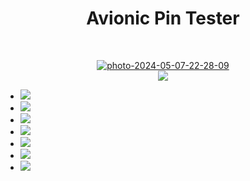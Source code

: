 <h1 align="center"> Avionic Pin Tester </h1>
<br>
 <p align="center">
  <a href="https://ibb.co/g9VDqwp"><img src="https://i.ibb.co/g9VDqwp/photo-2024-05-07-22-28-09.jpg" alt="photo-2024-05-07-22-28-09" border="0"></a><br>
   <img src="https://img.shields.io/badge/STATUS-EN%20DESAROLLO-green">
   </p>

- <img src="https://img.shields.io/badge/Comprobación_de_continuidad-OK-green"></a>
- <img src="https://img.shields.io/badge/Conexionado_entre_terminales-WORKING-orange">
- <img src="https://img.shields.io/badge/Detección_automática_de_número_de_pines-OK-green">
- <img src="https://img.shields.io/badge/Modo_10_pines-OK-green">
- <img src="https://img.shields.io/badge/Modo_6_pines-OK-green">
- <img src="https://img.shields.io/badge/Modo_4_pines-PRÓXIMAMENTE-navy">
- <img src="https://img.shields.io/badge/HMI-PRÓXIMAMENTE-navy">
